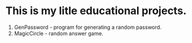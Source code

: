 # This is my litle educational projects.

1. GenPassword - program for generating a random password.
2. MagicCircle - random answer game.
